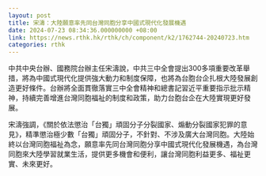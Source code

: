 ```yaml
---
layout: post
title: 宋濤：大陸願意率先同台灣同胞分享中國式現代化發展機遇
date: 2024-07-23 08:34:36.000000000 +08:00
link: https://news.rthk.hk/rthk/ch/component/k2/1762744-20240723.htm
categories: rthk
---
```


中共中央台辦、國務院台辦主任宋濤說，中共三中全會提出300多項重要改革舉措，將為中國式現代化提供強大動力和制度保障，也將為台胞台企扎根大陸發展創造更好條件。台辦將全面貫徹落實三中全會精神和總書記習近平重要指示批示精神，持續完善增進台灣同胞福祉的制度和政策，助力台胞台企在大陸實現更好發展。 

宋濤強調，《關於依法懲治「台獨」頑固分子分裂國家、煽動分裂國家犯罪的意見》，精準懲治極少數「台獨」頑固分子，不針對、不涉及廣大台灣同胞。大陸始終以台灣同胞福祉為念，願意率先同台灣同胞分享中國式現代化發展機遇，為台灣同胞來大陸學習就業生活，提供更多機會和便利，讓台灣同胞利益更多、福祉更實、未來更好。

